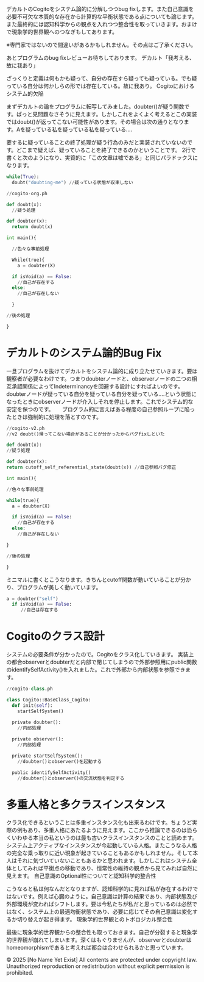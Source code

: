 デカルトのCogitoをシステム論的に分解しつつbug fixします。また自己意識を必要不可欠な本質的な存在から計算的な平衡状態である点についても論じます。また最終的には認知科学からの観点を入れつつ整合性を取っていきます。おまけで現象学的世界観へのつなぎもしてあります。

※専門家ではないので間違いがあるかもしれません。その点はご了承ください。

あとプログラムのbug fixレビューお待ちしております。
デカルト「我考える、故に我あり」

ざっくりと定義は何もかも疑って、自分の存在すら疑っても疑っている。でも疑っている自分は何かしらの形では存在している。故に我あり。
Cogitoにおけるシステム的欠陥

まずデカルトの論をプログラムに転写してみました。doubter()が疑う関数です。ぱっと見問題なさそうに見えます。しかしこれをよくよく考えるとこの実装ではdoubt()が返ってこない可能性があります。その場合は次の通りとなります。Aを疑っている私を疑っている私を疑っている….

要するに疑っていることの終了処理が疑う行為のみだと実装されていないのです。どこまで疑えば、疑っていることを終了できるのかということです。
2行で書くと次のようになり、実質的に「この文章は嘘である」と同じパラドックスになります。

```python
while(True):
  doubt("doubting-me") //疑っている状態が収束しない

//cogito-org.ph

def doubt(x):
  //疑う処理

def doubter(x):
  return doubt(x)

int main(){

  //色々な事前処理

  While(true){
    a = doubter(X)

  if isVoid(a) == False:
    //自己が存在する
  else:
    //自己が存在しない

  }

//後の処理

}
```

# デカルトのシステム論的Bug Fix

一旦プログラムを抜けてデカルトをシステム論的に成り立たせていきます。要は観察者が必要なわけです。つまりdoubterノードと、observerノードの二つの相互承認関係によってIndeterminancyを回避する設計にすればよいのです。doubterノードが疑っている自分を疑っている自分を疑っている….という状態になったときにobserverノードが介入しそれを停止します。これでシステム的な安定を保つのです。
　
プログラム的に言えばある程度の自己参照ループに陥ったときは強制的に処理を落とすのです。

```python
//cogito-v2.ph
//v2 doubt()帰ってこない場合があることが分かったからバグfixしといた

def doubt(x):
//疑う処理

def doubter(x):
return cutoff_self_referential_state(doubt(x)) //自己参照バグ修正

int main(){

//色々な事前処理

while(true){
  a = doubter(X)

  if isVoid(a) == False:
    //自己が存在する
  else:
    //自己が存在しない

}

//後の処理

}
```

ミニマルに書くとこうなります。きちんとcutoff関数が動いていることが分かり、プログラムが美しく動いています。
```python
a = doubter("self")
  if isVoid(a) == False:
　  　//自己は存在する
```

# Cogitoのクラス設計

システムの必要条件が分かったので。Cogitoをクラス化していきます。
実装上の都合observerとdoubterだと内部で閉じてしまうので外部参照用にpublic関数のidentifySelfActivity()を入れました。これで外部から内部状態を参照できます。

```python
//cogito-class.ph

class Cogito::BaseClass_Cogito:
  def init(self):
    startSelfSystem()

  private doubter():
    //内部処理
  
  private observer():
    //内部処理

  private startSelfSystem():
    //doubter()とobserver()を起動する

  public identifySelfActivity()
    //doubter()とobserver()の交流状態を判定する

```

# 多重人格と多クラスインスタンス

クラス化できるということは多重インスタンス化も出来るわけです。ちょうど実際の例もあり、多重人格にあたるように見えます。ここから推論できるのは恐らくいわゆる本当の私というのは最も古いクラスインスタンスのことと読めます。システム上アクティブなインスタンスが今起動している人格。またこうなる人格の完全な乗っ取りに近い現象が起きていることもあるかもしれません。そして本人はそれに気づいていないこともあるかと思われます。しかしこれはシステム全体としてみれば平衡点の移動であり、恒常性の維持の観点から見てみれば自然に見えます。
自己意識のOptional性についてと認知科学的整合性

こうなると私は何なんだとなりますが、認知科学的に見れば私が存在するわけではないです。例えば心臓のように。自己意識は計算の結果であり、内部状態及び外部環境が変わればシフトします。要は今私たちが私だと思っているのは必然ではなく、システム上の最適均衡状態であり、必要に応じてその自己意識は変化するか切り替えが起き得ます。
現象学的世界観とのトポロジカル整合性

最後に現象学的世界観からの整合性も取っておきます。自己が分裂すると現象学的世界観が崩れてしまいます。深くはもぐりませんが、observerとdoubterはhomeomorphismであると考えれば都合は合わせられるかと思っています。

© 2025 [No Name Yet Exist]
All contents are protected under copyright law. Unauthorized reproduction or redistribution without explicit permission is prohibited.

